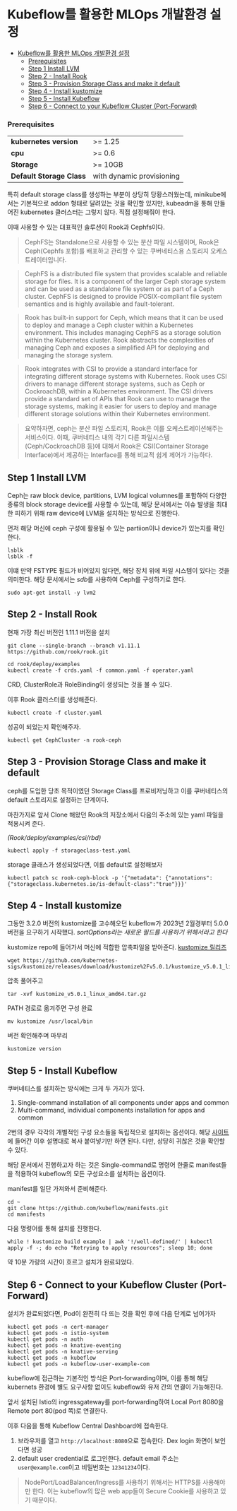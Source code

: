 # Kubeflow를 활용한 MLOps 개발환경 설정

- [Kubeflow를 활용한 MLOps 개발환경 설정](#kubeflow를-활용한-mlops-개발환경-설정)
    - [Prerequisites](#prerequisites)
  - [Step 1 Install LVM](#step-1-install-lvm)
  - [Step 2 - Install Rook](#step-2---install-rook)
  - [Step 3 - Provision Storage Class and make it default](#step-3---provision-storage-class-and-make-it-default)
  - [Step 4 - Install kustomize](#step-4---install-kustomize)
  - [Step 5 - Install Kubeflow](#step-5---install-kubeflow)
  - [Step 6 - Connect to your Kubeflow Cluster (Port-Forward)](#step-6---connect-to-your-kubeflow-cluster-port-forward)


### Prerequisites
|                    |         |
|------------------------|---------|
| **kubernetes version** | >= 1.25 |
| **cpu**                | >= 0.6     |
| **Storage**            | >= 10GB    |
| **Default Storage Class**| with dynamic provisioning|

특히 default storage class를 생성하는 부분이 상당히 당황스러웠는데, minikube에서는 기본적으로 addon 형태로 달려있는 것을 확인할 있지만, kubeadm을 통해 만들어진 kubernetes 클러스터는 그렇지 않다. 직접 설정해줘야 한다.

이때 사용할 수 있는 대표적인 솔루션이 Rook과 Cephfs이다. 
> CephFS는 Standalone으로 사용할 수 있는 분산 파일 시스템이며, Rook은 Ceph(Cephfs 포함)를 배포하고 관리할 수 있는 쿠버네티스용 스토리지 오케스트레이터입니다. 

>  CephFS is a distributed file system that provides scalable and reliable storage for files. It is a component of the larger Ceph storage system and can be used as a standalone file system or as part of a Ceph cluster. CephFS is designed to provide POSIX-compliant file system semantics and is highly available and fault-tolerant.

> Rook has built-in support for Ceph, which means that it can be used to deploy and manage a Ceph cluster within a Kubernetes environment. This includes managing CephFS as a storage solution within the Kubernetes cluster. Rook abstracts the complexities of managing Ceph and exposes a simplified API for deploying and managing the storage system.

> Rook integrates with CSI to provide a standard interface for integrating different storage systems with Kubernetes. Rook uses CSI drivers to manage different storage systems, such as Ceph or CockroachDB, within a Kubernetes environment. The CSI drivers provide a standard set of APIs that Rook can use to manage the storage systems, making it easier for users to deploy and manage different storage solutions within their Kubernetes environment.

> 요약하자면, ceph는 분산 파일 스토리지, Rook은 이를 오케스트레이션해주는 서비스이다. 이때, 쿠버네티스 내의 각기 다른 파일시스템(Ceph/CockroachDB 등)에 대해서 Rook은 CSI(Container Storage Interface)에서 제공하는 Interface를 통해 비교적 쉽게 제어가 가능하다.

## Step 1 Install LVM

Ceph는 raw block device, partitions, LVM logical volumnes를 포함하여 다양한 종류의 block storage device를 사용할 수 있는데, 해당 문서에서는 이슈 발생을 최대한 피하기 위해 raw device에 LVM을 설치하는 방식으로 진행한다.

먼저 해당 머신에 ceph 구성에 활용될 수 있는 partiion이나 device가 있는지를 확인한다.
```
lsblk
lsblk -f
```
이떄 만약 FSTYPE 필드가 비어있지 않다면, 해당 장치 위에 파일 시스템이 있다는 것을 의미한다. 해당 문서에서는 *sdb*를 사용하여 Ceph를 구성하기로 한다.

```
sudo apt-get install -y lvm2
```

## Step 2 - Install Rook

현재 가장 최신 버전인 1.11.1 버전을 설치

```
git clone --single-branch --branch v1.11.1 https://github.com/rook/rook.git
```

```
cd rook/deploy/examples
kubectl create -f crds.yaml -f common.yaml -f operator.yaml
```
CRD, ClusterRole과 RoleBinding이 생성되는 것을 볼 수 있다.

이후 Rook 클러스터를 생성해준다.
```
kubectl create -f cluster.yaml
```

성공이 되었는지 확인해주자.
```
kubectl get CephCluster -n rook-ceph
```

## Step 3 - Provision Storage Class and make it default

ceph를 도입한 당초 목적이였던 Storage Class를 프로비저닝하고 이를 쿠버네티스의 default 스토리지로 설정하는 단계이다.

마찬가지로 앞서 Clone 해왔던 Rook의 저장소에서 다음의 주소에 있는 yaml 파일을 적용시켜 준다.

*(Rook/deploy/examples/csi/rbd)*

```
kubectl apply -f storageclass-test.yaml
```

storage 클래스가 생성되었다면, 이를 default로 설정해보자
```
kubectl patch sc rook-ceph-block -p '{"metadata": {"annotations":{"storageclass.kubernetes.io/is-default-class":"true"}}}'
```

## Step 4 - Install kustomize

그동안 3.2.0 버전의 kustomize를 고수해오던 kubeflow가 2023년 2월경부터 5.0.0 버전을 요구하기 시작했다. *sortOptions라는 새로운 필드를 사용하기 위해서라고 한다*

kustomize repo에 들어가서 머신에 적합한 압축파일을 받아준다. [kustomize 릴리즈](https://github.com/kubernetes-sigs/kustomize/releases)

```
wget https://github.com/kubernetes-sigs/kustomize/releases/download/kustomize%2Fv5.0.1/kustomize_v5.0.1_linux_amd64.tar.gz
```

압축 풀어주고 
```
tar -xvf kustomize_v5.0.1_linux_amd64.tar.gz
```

PATH 경로로 옮겨주면 구성 완료
```
mv kustomize /usr/local/bin
```

버전 확인해주며 마무리
```
kustomize version
```

## Step 5 - Install Kubeflow

쿠버네티스를 설치하는 방식에는 크게 두 가지가 있다.
1. Single-command installation of all components under apps and common
2. Multi-command, individual components installation for apps and common

2번의 경우 각각의 개별적인 구성 요소들을 독립적으로 설치하는 옵션이다. 해당 [사이트](https://github.com/kubeflow/manifests#connect-to-your-kubeflow-cluster)에 들어간 이후 설명대로 복사 붙여넣기만 하면 된다. 다만, 상당히 귀찮은 것을 확인할 수 있다. 

해당 문서에서 진행하고자 하는 것은 Single-command로 명령어 한줄로 manifest들을 적용하여 kubeflow의 모든 구성요소를 설치하는 옵션이다. 

manifest를 일단 가져와서 준비해준다.
```
cd ~
git clone https://github.com/kubeflow/manifests.git
cd manifests
```

다음 명령어를 통해 설치를 진행한다.
```
while ! kustomize build example | awk '!/well-defined/' | kubectl apply -f -; do echo "Retrying to apply resources"; sleep 10; done
```

약 10분 가량의 시간이 흐르고 설치가 완료되었다.

## Step 6 - Connect to your Kubeflow Cluster (Port-Forward)

설치가 완료되었다면, Pod이 완전히 다 뜨는 것을 확인 후에 다음 단계로 넘어가자
```
kubectl get pods -n cert-manager
kubectl get pods -n istio-system
kubectl get pods -n auth
kubectl get pods -n knative-eventing
kubectl get pods -n knative-serving
kubectl get pods -n kubeflow
kubectl get pods -n kubeflow-user-example-com
```

kubeflow에 접근하는 기본적인 방식은 Port-forwarding이며, 이를 통해 해당 kubernets 환경에 별도 요구사항 없이도 kubeflow와 유저 간의 연결이 가능해진다.

앞서 설치된 Istio의 ingressgateway를 port-forwarding하여 Local Port 8080을 Remote port 80(pod 쪽)로 연결한다.

이후 다음을 통해 Kubeflow Central Dashboard에 접속한다.
1. 브라우저를 열고 `http://localhost:8080`으로 접속한다. Dex login 화면이 보인다면 성공
2. default user credential로 로그인한다. default email 주소는 `user@example.com`이고 비밀번호는 `12341234`이다.

> NodePort/LoadBalancer/Ingress를 사용하기 위해서는 HTTPS를 사용해야만 한다. 이는 kubeflow의 많은 web app들이 Secure Cookie를 사용하고 있기 때문이다.
